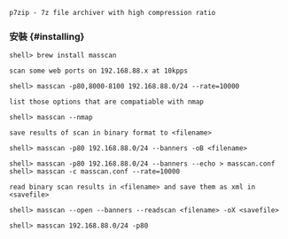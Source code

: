 `p7zip - 7z file archiver with high compression ratio`

### 安裝 {#installing}

```
shell> brew install masscan
```


`scan some web ports on 192.168.88.x at 10kpps`
```
shell> masscan -p80,8000-8100 192.168.88.0/24 --rate=10000
```

`list those options that are compatiable with nmap`
```
shell> masscan --nmap
```

`save results of scan in binary format to <filename>`
```
shell> masscan -p80 192.168.88.0/24 --banners -oB <filename>
```

```
shell> masscan -p80 192.168.88.0/24 --banners --echo > masscan.conf
shell> masscan -c masscan.conf --rate=10000
```

`read binary scan results in <filename> and save them as xml in <savefile>`
```
shell> masscan --open --banners --readscan <filename> -oX <savefile>
```


```
shell> masscan 192.168.88.0/24 -p80
```
